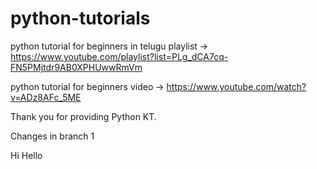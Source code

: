 # python-tutorials

python tutorial for beginners in telugu playlist -> https://www.youtube.com/playlist?list=PLg_dCA7cq-FN5PMjtdr9AB0XPHUwwRmVm

python tutorial for beginners video -> https://www.youtube.com/watch?v=ADz8AFc_5ME

Thank you for providing Python KT.

Changes in branch 1

Hi Hello
